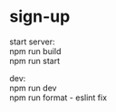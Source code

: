 # sign-up

start server:  
npm run build  
npm run start

dev:  
npm run dev  
npm run format - eslint fix
